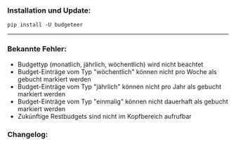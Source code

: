### Installation und Update:

`pip install -U budgeteer`

---

### Bekannte Fehler:
- Budgettyp (monatlich, jährlich, wöchentlich) wird nicht beachtet
- Budget-Einträge vom Typ "wöchentlich" können nicht pro Woche als gebucht markiert werden
- Budget-Einträge vom Typ "jährlich" können nicht pro Jahr als gebucht markiert werden
- Budget-Einträge vom Typ "einmalig" können nicht dauerhaft als gebucht markiert werden
- Zukünftige Restbudgets sind nicht im Kopfbereich aufrufbar


### Changelog:
